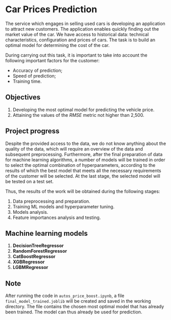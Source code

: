 # Car Prices Prediction

The service which engages in selling used cars is developing an application to attract new customers. The application enables quickly finding out the market value of the car. We have access to historical data: technical characteristics, configuration and prices of cars. The task is to build an optimal model for determining the cost of the car.

During carrying out this task, it is important to take into account the following important factors for the customer:

* Accuracy of prediction;
* Speed of prediction;
* Training time.

## Objectives

1. Developing the most optimal model for predicting the vehicle price.
2. Attaining the values of the *RMSE* metric not higher than 2,500.

## Project progress

Despite the provided access to the data, we do not know anything about the quality of the data, which will require an overview of the data and subsequent preprocessing. Furthermore, after the final preparation of data for machine learning algorithms, a number of models will be trained in order to select the optimal combination of hyperparameters, according to the results of which the best model that meets all the necessary requirements of the customer will be selected. At the last stage, the selected model will be tested on a test set.

Thus, the results of the work will be obtained during the following stages:

1. Data preprocessing and preparation.
2. Training ML models and hyperparameter tuning.
3. Models analysis.
4. Feature importances analysis and testing.

## Machine learning models 

1. **DecisionTreeRegressor**
2. **RandomForestRegressor**
3. **CatBoostRegressor**
4. **XGBRegressor**
5. **LGBMRegressor**

## Note

After running the code in `autos_price_boost.ipynb`, a file `final_model_trained.joblib` will be created and saved in the working directory. The file contains the chosen most optimal model that has already been trained. The model can thus already be used for prediction.
